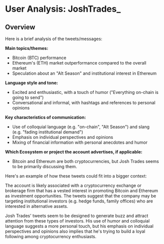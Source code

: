 # User Analysis: JoshTrades_

## Overview

Here is a brief analysis of the tweets/messages:

**Main topics/themes:**

* Bitcoin (BTC) performance
* Ethereum's (ETH) market outperformance compared to the overall market
* Speculation about an "Alt Season" and institutional interest in Ethereum

**Language style and tone:**

* Excited and enthusiastic, with a touch of humor ("Everything on-chain is going to send")
* Conversational and informal, with hashtags and references to personal opinions

**Key characteristics of communication:**

* Use of colloquial language (e.g. "on-chain", "Alt Season") and slang (e.g. "fading institutional demand")
* Emphasis on individual perspectives and opinions
* Mixing of financial information with personal anecdotes and humor

**Which Ecosystem or project the account advertises, if applicable:**

* Bitcoin and Ethereum are both cryptocurrencies, but Josh Trades seems to be primarily discussing them.

Here's an example of how these tweets could fit into a bigger context:

The account is likely associated with a cryptocurrency exchange or brokerage firm that has a vested interest in promoting Bitcoin and Ethereum as investment opportunities. The tweets suggest that the company may be targeting institutional investors (e.g. hedge funds, family offices) who are interested in alternative assets.

Josh Trades' tweets seem to be designed to generate buzz and attract attention from these types of investors. His use of humor and colloquial language suggests a more personal touch, but his emphasis on individual perspectives and opinions also implies that he's trying to build a loyal following among cryptocurrency enthusiasts.